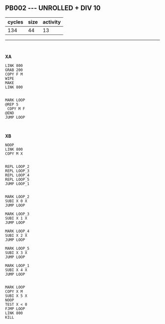 ## PB002 --- UNROLLED + DIV 10

| cycles | size | activity |
| ------ | ---- | -------- |
| 134 | 44 | 13 |
<hr>
<br>

**XA**

```
LINK 800
GRAB 200
COPY F M
WIPE
MAKE
LINK 800


MARK LOOP
@REP 5
 COPY M F
@END
JUMP LOOP

```

<br>

**XB**

```
NOOP
LINK 800
COPY M X


REPL LOOP_2
REPL LOOP_3
REPL LOOP_4
REPL LOOP_5
JUMP LOOP_1


MARK LOOP_2
SUBI X 0 X
JUMP LOOP

MARK LOOP_3
SUBI X 1 X
JUMP LOOP

MARK LOOP_4
SUBI X 2 X
JUMP LOOP

MARK LOOP_5
SUBI X 3 X
JUMP LOOP

MARK LOOP_1
SUBI X 4 X
JUMP LOOP


MARK LOOP
COPY X M
SUBI X 5 X
NOOP
TEST X < 0
FJMP LOOP
LINK 800
KILL
```
